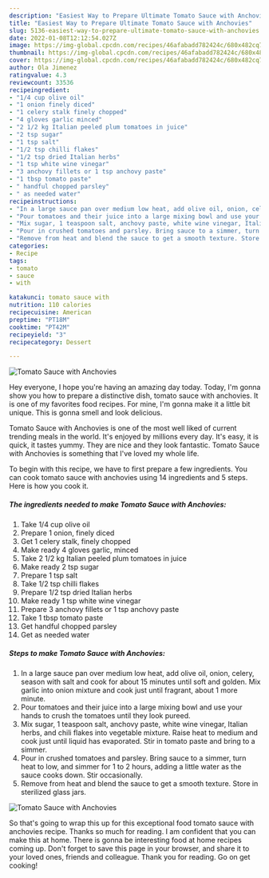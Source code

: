 ```yaml
---
description: "Easiest Way to Prepare Ultimate Tomato Sauce with Anchovies"
title: "Easiest Way to Prepare Ultimate Tomato Sauce with Anchovies"
slug: 5136-easiest-way-to-prepare-ultimate-tomato-sauce-with-anchovies
date: 2022-01-08T12:12:54.027Z
image: https://img-global.cpcdn.com/recipes/46afabadd782424c/680x482cq70/tomato-sauce-with-anchovies-recipe-main-photo.jpg
thumbnail: https://img-global.cpcdn.com/recipes/46afabadd782424c/680x482cq70/tomato-sauce-with-anchovies-recipe-main-photo.jpg
cover: https://img-global.cpcdn.com/recipes/46afabadd782424c/680x482cq70/tomato-sauce-with-anchovies-recipe-main-photo.jpg
author: Ola Jimenez
ratingvalue: 4.3
reviewcount: 33536
recipeingredient:
- "1/4 cup olive oil"
- "1 onion finely diced"
- "1 celery stalk finely chopped"
- "4 gloves garlic minced"
- "2 1/2 kg Italian peeled plum tomatoes in juice"
- "2 tsp sugar"
- "1 tsp salt"
- "1/2 tsp chilli flakes"
- "1/2 tsp dried Italian herbs"
- "1 tsp white wine vinegar"
- "3 anchovy fillets or 1 tsp anchovy paste"
- "1 tbsp tomato paste"
- " handful chopped parsley"
- " as needed water"
recipeinstructions:
- "In a large sauce pan over medium low heat, add olive oil, onion, celery, season with salt and cook for about 15 minutes until soft and golden. Mix garlic into onion mixture and cook just until fragrant, about 1 more minute."
- "Pour tomatoes and their juice into a large mixing bowl and use your hands to crush the tomatoes until they look pureed."
- "Mix sugar, 1 teaspoon salt, anchovy paste, white wine vinegar, Italian herbs, and chili flakes into vegetable mixture. Raise heat to medium and cook just until liquid has evaporated. Stir in tomato paste and bring to a simmer."
- "Pour in crushed tomatoes and parsley. Bring sauce to a simmer, turn heat to low, and simmer for 1 to 2 hours, adding a little water as the sauce cooks down. Stir occasionally."
- "Remove from heat and blend the sauce to get a smooth texture. Store in sterilized glass jars."
categories:
- Recipe
tags:
- tomato
- sauce
- with

katakunci: tomato sauce with 
nutrition: 110 calories
recipecuisine: American
preptime: "PT18M"
cooktime: "PT42M"
recipeyield: "3"
recipecategory: Dessert

---
```



![Tomato Sauce with Anchovies](https://img-global.cpcdn.com/recipes/46afabadd782424c/680x482cq70/tomato-sauce-with-anchovies-recipe-main-photo.jpg)

Hey everyone, I hope you're having an amazing day today. Today, I'm gonna show you how to prepare a distinctive dish, tomato sauce with anchovies. It is one of my favorites food recipes. For mine, I'm gonna make it a little bit unique. This is gonna smell and look delicious.



Tomato Sauce with Anchovies is one of the most well liked of current trending meals in the world. It's enjoyed by millions every day. It's easy, it is quick, it tastes yummy. They are nice and they look fantastic. Tomato Sauce with Anchovies is something that I've loved my whole life.


To begin with this recipe, we have to first prepare a few ingredients. You can cook tomato sauce with anchovies using 14 ingredients and 5 steps. Here is how you cook it.

<!--inarticleads1-->

##### The ingredients needed to make Tomato Sauce with Anchovies:

1. Take 1/4 cup olive oil
1. Prepare 1 onion, finely diced
1. Get 1 celery stalk, finely chopped
1. Make ready 4 gloves garlic, minced
1. Take 2 1/2 kg Italian peeled plum tomatoes in juice
1. Make ready 2 tsp sugar
1. Prepare 1 tsp salt
1. Take 1/2 tsp chilli flakes
1. Prepare 1/2 tsp dried Italian herbs
1. Make ready 1 tsp white wine vinegar
1. Prepare 3 anchovy fillets or 1 tsp anchovy paste
1. Take 1 tbsp tomato paste
1. Get  handful chopped parsley
1. Get  as needed water




<!--inarticleads2-->

##### Steps to make Tomato Sauce with Anchovies:

1. In a large sauce pan over medium low heat, add olive oil, onion, celery, season with salt and cook for about 15 minutes until soft and golden. Mix garlic into onion mixture and cook just until fragrant, about 1 more minute.
1. Pour tomatoes and their juice into a large mixing bowl and use your hands to crush the tomatoes until they look pureed.
1. Mix sugar, 1 teaspoon salt, anchovy paste, white wine vinegar, Italian herbs, and chili flakes into vegetable mixture. Raise heat to medium and cook just until liquid has evaporated. Stir in tomato paste and bring to a simmer.
1. Pour in crushed tomatoes and parsley. Bring sauce to a simmer, turn heat to low, and simmer for 1 to 2 hours, adding a little water as the sauce cooks down. Stir occasionally.
1. Remove from heat and blend the sauce to get a smooth texture. Store in sterilized glass jars.
<img src="//assets-global.cpcdn.com/assets/icons/button_play-2c75c40dde080a61004c1f40b05d8f140eaff45d7e9e6481dc71c63d2e7c4909.png" alt="Tomato Sauce with Anchovies">



So that's going to wrap this up for this exceptional food tomato sauce with anchovies recipe. Thanks so much for reading. I am confident that you can make this at home. There is gonna be interesting food at home recipes coming up. Don't forget to save this page in your browser, and share it to your loved ones, friends and colleague. Thank you for reading. Go on get cooking!
